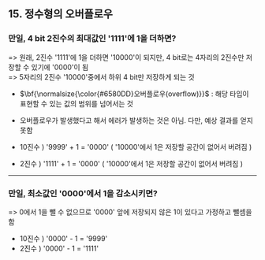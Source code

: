 ## 15. 정수형의 오버플로우

### 만일, 4 bit 2진수의 최대값인 '1111'에 1을 더하면?

  => 원래, 2진수 '1111'에 1을 더하면 '10000'이 되지만, 4 bit로는 4자리의 2진수만 저장할 수 있기에 '0000'이 됨   
  => 5자리의 2진수 '10000'중에서 하위 4 bit만 저장하게 되는 것
  

* <p>$\bf{\normalsize{\color{#6580DD}오버플로우(overflow)}}$ : 해당 타입이 표현할 수 있는 값의 범위를 넘어서는 것
* 오버플로우가 발생했다고 해서 에러가 발생하는 것은 아님. 다만, 예상 결과를 얻지 못함
  
* 10진수 ) '9999' + 1 = '0000' ( '10000'에서 1은 저장할 공간이 없어서 버려짐 )
* 2진수 ) '1111' + 1 = '0000' ( '10000'에서 1은 저장할 공간이 없어서 버려짐 )

---

### 만일, 최소값인 '0000'에서 1을 감소시키면?

  => 0에서 1을 뺄 수 없으므로 '0000' 앞에 저장되지 않은 1이 있다고 가정하고 뺄셈을 함

* 10진수 ) '0000' - 1 = '9999'
* 2진수 ) '0000' - 1 = '1111'
